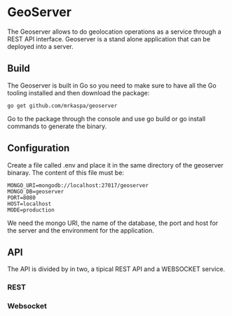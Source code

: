 # GeoServer

The Geoserver allows to do geolocation operations as a service through a REST API interface. Geoserver is a stand alone application that can be deployed into a server.

## Build

The Geoserver is built in Go so you need to make sure to have all the Go tooling installed and then download the package:

```
go get github.com/mrkaspa/geoserver
```

Go to the package through the console and use go build or go install commands to generate the binary.

## Configuration

Create a file called .env and place it in the same directory of the geoserver binaray. The content of this file must be:

```
MONGO_URI=mongodb://localhost:27017/geoserver
MONGO_DB=geoserver
PORT=8080
HOST=localhost
MODE=production
```

We need the mongo URI, the name of the database, the port and host for the server and the environment for the application.

## API

The API is divided by in two, a tipical REST API and a WEBSOCKET service.

### REST



### Websocket

